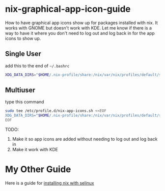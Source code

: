 # nix-graphical-app-icon-guide
How to have graphical app icons show up for packages installed with nix. It works with GNOME but doesn't work with KDE. Let me know if there is a way to have it where you don't need to log out and log back in for the app icons to show up.

## Single User

add this to the end of `~/.bashrc`

```bash
XDG_DATA_DIRS="$HOME/.nix-profile/share:/nix/var/nix/profiles/default/share:$XDG_DATA_DIRS"
```

## Multiuser

type this command

```bash
sudo tee /etc/profile.d/nix-app-icons.sh <<EOF
XDG_DATA_DIRS="$HOME/.nix-profile/share:/nix/var/nix/profiles/default/share:$XDG_DATA_DIRS"
EOF
```

TODO:

1. Make it so app icons are added without needing to log out and log back in
2. Make it work with KDE

# My Other Guide

Here is a guide for [installing nix with selinux](https://github.com/dnkmmr69420/nix-with-selinux)
